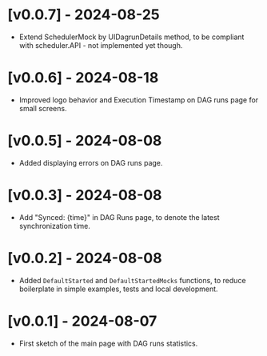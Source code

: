 # [v0.0.7] - 2024-08-25

- Extend SchedulerMock by UIDagrunDetails method, to be compliant with
scheduler.API - not implemented yet though.

# [v0.0.6] - 2024-08-18

- Improved logo behavior and Execution Timestamp on DAG runs page for small
screens.

# [v0.0.5] - 2024-08-08

- Added displaying errors on DAG runs page.

# [v0.0.3] - 2024-08-08

- Add "Synced: {time}" in DAG Runs page, to denote the latest synchronization
time.


# [v0.0.2] - 2024-08-08

- Added `DefaultStarted` and `DefaultStartedMocks` functions, to reduce
boilerplate in simple examples, tests and local development.


# [v0.0.1] - 2024-08-07

- First sketch of the main page with DAG runs statistics.
